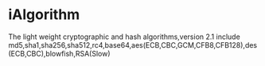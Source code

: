 # iAlgorithm

The light weight cryptographic and hash algorithms,version 2.1 include md5,sha1,sha256,sha512,rc4,base64,aes(ECB,CBC,GCM,CFB8,CFB128),des(ECB,CBC),blowfish,RSA(Slow)

